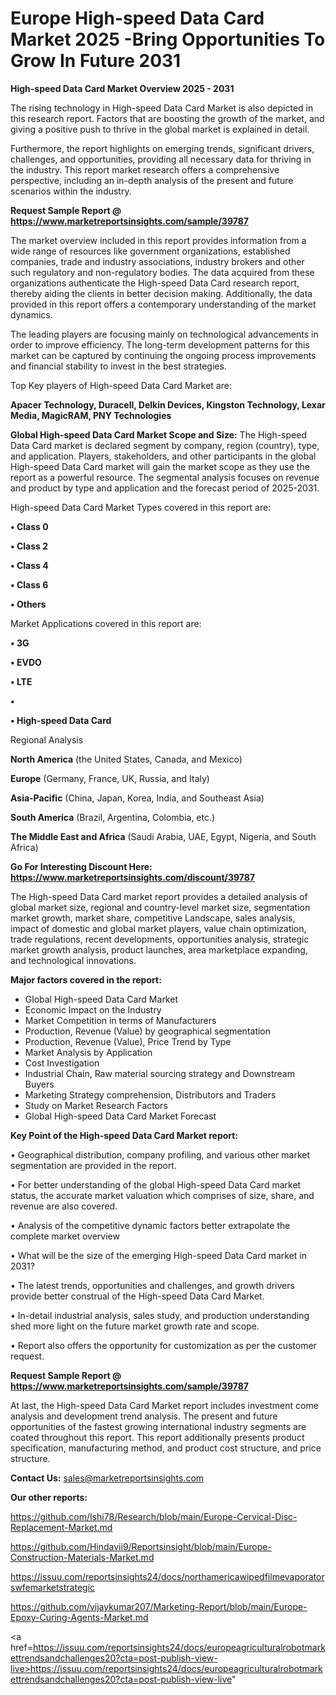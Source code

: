 # Europe High-speed Data Card Market 2025 -Bring Opportunities To Grow In Future 2031

<Strong> High-speed Data Card Market Overview 2025 - 2031</strong>

The rising technology in High-speed Data Card Market is also depicted in this research report. Factors that are boosting the growth of the market, and giving a positive push to thrive in the global market is explained in detail.

Furthermore, the report highlights on emerging trends, significant drivers, challenges, and opportunities, providing all necessary data for thriving in the industry. This report market research offers a comprehensive perspective, including an in-depth analysis of the present and future scenarios within the industry.

<strong>Request Sample Report @ <a href=https://www.marketreportsinsights.com/sample/39787>https://www.marketreportsinsights.com/sample/39787</a></strong>

The market overview included in this report provides information from a wide range of resources like government organizations, established companies, trade and industry associations, industry brokers and other such regulatory and non-regulatory bodies. The data acquired from these organizations authenticate the High-speed Data Card research report, thereby aiding the clients in better decision making. Additionally, the data provided in this report offers a contemporary understanding of the market dynamics.

The leading players are focusing mainly on technological advancements in order to improve efficiency. The long-term development patterns for this market can be captured by continuing the ongoing process improvements and financial stability to invest in the best strategies.

Top Key players of High-speed Data Card Market are:

<strong>Apacer Technology, Duracell, Delkin Devices, Kingston Technology, Lexar Media, MagicRAM, PNY Technologies</strong>

<strong><b>Global High-speed Data Card Market Scope and Size:</b></strong>
The High-speed Data Card market is declared segment by company, region (country), type, and application. Players, stakeholders, and other participants in the global High-speed Data Card market will gain the market scope as they use the report as a powerful resource. The segmental analysis focuses on revenue and product by type and application and the forecast period of 2025-2031.

High-speed Data Card Market Types covered in this report are:

<strong>•  Class 0

•  Class 2

•  Class 4

•  Class 6

•  Others</strong>

Market Applications covered in this report are:

<strong>•  3G

•  EVDO

•  LTE

•  

•  High-speed Data Card</strong> 

Regional Analysis

<strong>North America</strong> (the United States, Canada, and Mexico)

<strong>Europe</strong> (Germany, France, UK, Russia, and Italy)

<strong>Asia-Pacific</strong> (China, Japan, Korea, India, and Southeast Asia)

<strong>South America</strong> (Brazil, Argentina, Colombia, etc.)

<strong>The Middle East and Africa</strong> (Saudi Arabia, UAE, Egypt, Nigeria, and South Africa)

<strong>Go For Interesting Discount Here: <a href=https://www.marketreportsinsights.com/discount/39787>https://www.marketreportsinsights.com/discount/39787</a></strong>

The High-speed Data Card market report provides a detailed analysis of global market size, regional and country-level market size, segmentation market growth, market share, competitive Landscape, sales analysis, impact of domestic and global market players, value chain optimization, trade regulations, recent developments, opportunities analysis, strategic market growth analysis, product launches, area marketplace expanding, and technological innovations.

<strong><b>Major factors covered in the report:</b></strong>
<ul>
  <li>Global High-speed Data Card Market </li>
  <li>Economic Impact on the Industry</li>
  <li>Market Competition in terms of Manufacturers</li>
  <li>Production, Revenue (Value) by geographical segmentation</li>
  <li>Production, Revenue (Value), Price Trend by Type</li>
  <li>Market Analysis by Application</li>
  <li>Cost Investigation</li>
  <li>Industrial Chain, Raw material sourcing strategy and Downstream Buyers</li>
  <li>Marketing Strategy comprehension, Distributors and Traders</li>
  <li>Study on Market Research Factors</li>
  <li>Global High-speed Data Card Market Forecast</li>
</ul>

<strong><b>Key Point of the High-speed Data Card Market report:</b></strong>

• Geographical distribution, company profiling, and various other market segmentation are provided in the report.

• For better understanding of the global High-speed Data Card market status, the accurate market valuation which comprises of size, share, and revenue are also covered.

• Analysis of the competitive dynamic factors better extrapolate the complete market overview

• What will be the size of the emerging High-speed Data Card market in 2031?

• The latest trends, opportunities and challenges, and growth drivers provide better construal of the High-speed Data Card Market.

• In-detail industrial analysis, sales study, and production understanding shed more light on the future market growth rate and scope.

• Report also offers the opportunity for customization as per the customer request.

<strong>Request Sample Report @ <a href=https://www.marketreportsinsights.com/sample/39787>https://www.marketreportsinsights.com/sample/39787</a></strong>

At last, the High-speed Data Card Market report includes investment come analysis and development trend analysis. The present and future opportunities of the fastest growing international industry segments are coated throughout this report. This report additionally presents product specification, manufacturing method, and product cost structure, and price structure.

<strong>Contact Us:</strong>
sales@marketreportsinsights.com

<strong>Our other reports:</strong>

<a href=https://github.com/Ishi78/Research/blob/main/Europe-Cervical-Disc-Replacement-Market.md>https://github.com/Ishi78/Research/blob/main/Europe-Cervical-Disc-Replacement-Market.md</a>

<a href=https://github.com/Hindavii9/Reportsinsight/blob/main/Europe-Construction-Materials-Market.md>https://github.com/Hindavii9/Reportsinsight/blob/main/Europe-Construction-Materials-Market.md</a>

<a href=https://issuu.com/reportsinsights24/docs/northamericawipedfilmevaporatorswfemarketstrategic>https://issuu.com/reportsinsights24/docs/northamericawipedfilmevaporatorswfemarketstrategic</a>

<a href=https://github.com/vijaykumar207/Marketing-Report/blob/main/Europe-Epoxy-Curing-Agents-Market.md>https://github.com/vijaykumar207/Marketing-Report/blob/main/Europe-Epoxy-Curing-Agents-Market.md</a>

<a href=https://issuu.com/reportsinsights24/docs/europeagriculturalrobotmarkettrendsandchallenges20?cta=post-publish-view-live>https://issuu.com/reportsinsights24/docs/europeagriculturalrobotmarkettrendsandchallenges20?cta=post-publish-view-live</a>"
